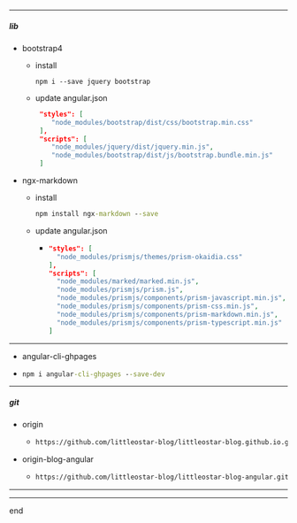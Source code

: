 
---

##### lib

- bootstrap4
  - install
    ```
    npm i --save jquery bootstrap
    ```
  - update angular.json
    ```json
     "styles": [
        "node_modules/bootstrap/dist/css/bootstrap.min.css"
     ],
     "scripts": [
        "node_modules/jquery/dist/jquery.min.js",
        "node_modules/bootstrap/dist/js/bootstrap.bundle.min.js"
     ]
    ```
    
- ngx-markdown
  - install
    ```cmd
    npm install ngx-markdown --save
    ```
  - update angular.json
    - ```json
      "styles": [
        "node_modules/prismjs/themes/prism-okaidia.css"
      ],
      "scripts": [
        "node_modules/marked/marked.min.js",
        "node_modules/prismjs/prism.js",
        "node_modules/prismjs/components/prism-javascript.min.js",
        "node_modules/prismjs/components/prism-css.min.js",
        "node_modules/prismjs/components/prism-markdown.min.js",
        "node_modules/prismjs/components/prism-typescript.min.js"
      ]
      ```

---


 - angular-cli-ghpages
  - 
    ```cmd
    npm i angular-cli-ghpages --save-dev
    ```

---

 ##### git

 - origin
   - ```cmd
     https://github.com/littleostar-blog/littleostar-blog.github.io.git
     ```
 - origin-blog-angular
   - ```cmd
     https://github.com/littleostar-blog/littleostar-blog-angular.git
     ```

---

---

end
